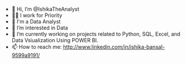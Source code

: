- 👋 Hi, I’m @IshikaTheAnalyst
- 👩‍💻 I work for Priority
- 🌱 I'm a Data Analyst
- 👀 I’m interested in Data
- 🤖 I’m currently working on projects related to Python, SQL, Excel, and Data Vsiualization Using POWER BI.
- 📫 How to reach me: http://www.linkedin.com/in/ishika-bansal-9599a9191/

<!---
IshikaTheAnalyst/IshikaTheAnalyst is a ✨ special ✨ repository because its `README.md` (this file) appears on your GitHub profile.
You can click the Preview link to take a look at your changes.
--->
